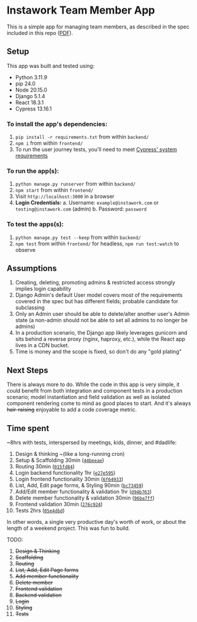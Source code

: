 # Instawork Team Member App
This is a simple app for managing team members, as described in the spec included in this repo ([PDF](https://github.com/StrictlySkyler/instawork/blob/main/Full-stack%20take-home%20assignment%20.pdf)).

## Setup
This app was built and tested using:
- Python 3.11.9
- pip 24.0
- Node 20.15.0
- Django 5.1.4
- React 18.3.1
- Cypress 13.16.1

### To install the app's dependencies:
1. `pip install -r requirements.txt` from within `backend/`
2. `npm i` from within `frontend/`
3. To run the user journey tests, you'll need to meet [Cypress' system requirements](https://docs.cypress.io/app/get-started/install-cypress#System-requirements)

### To run the app(s):
1. `python manage.py runserver` from within `backend/`
2. `npm start` from within `frontend/`
3. Visit `http://localhost:3000` in a browser
4. **Login Credentials:**
  a. Username: `example@instawork.com` or `testing@instawork.com` (admin)
  b. Password: `password` 

### To test the apps(s):
1. `python manage.py test --keep` from within `backend/`
2. `npm test` from within `frontend/` for headless, `npm run test:watch` to observe

## Assumptions
1. Creating, deleting, promoting admins & restricted access strongly implies login capability
2. Django Admin's default User model covers most of the requirements covered in the spec but has different fields; probable candidate for subclassing
3. Only an Admin user should be able to delete/alter another user's Admin state (a non-admin should not be able to set all admins to no longer be admins)
4. In a production scenario, the Django app likely leverages gunicorn and sits behind a reverse proxy (nginx, haproxy, etc.), while the React app lives in a CDN bucket.
5. Time is money and the scope is fixed, so don't do any "gold plating"

## Next Steps
There is always more to do.  While the code in this app is very simple, it could benefit from both integration and component tests in a production scenario; model instantiation and field validation as well as isolated component rendering come to mind as good places to start.  And it's always ~~hair-raising~~ enjoyable to add a code coverage metric.

## Time spent
~8hrs with tests, interspersed by meetings, kids, dinner, and #dadlife:
1. Design & thinking ~(like a long-running cron)
2. Setup & Scaffolding 30min ([`44beeae`](https://github.com/StrictlySkyler/instawork/commit/44beeae944590160e474ab1e366827ea1cacceba))
3. Routing 30min ([`015fd84`](https://github.com/StrictlySkyler/instawork/commit/015fd84caae1d5e6fbcaed3c8496287442475d53))
4. Login backend functionality 1hr ([`e27e595`](https://github.com/StrictlySkyler/instawork/commit/e27e59501ed24f7ba27d8c98583df22b7bb1fa05))
5. Login frontend functionality 30min ([`6f64933`](https://github.com/StrictlySkyler/instawork/commit/6f64933ca713567120152d45803e198f36ca215e))
6. List, Add, Edit page forms, & Styling 90min ([`bc73459`](https://github.com/StrictlySkyler/instawork/commit/bc734596a1c45604aa22535f8590f47b4368732d))
7. Add/Edit member functionality & validation 1hr ([`d94b763`](https://github.com/StrictlySkyler/instawork/commit/d94b7630d762c8269df0516b2aa8f9fe1330f37e))
8. Delete member functionality & validation 30min ([`96ba7ff`](https://github.com/StrictlySkyler/instawork/commit/96ba7ff577d68b35953a0566fcfc1cd5e4f8c7f7))
9. Frontend validation 30min ([`276c924`](https://github.com/StrictlySkyler/instawork/commit/276c92433f3691cce06ae639f931bd601e3f94dc))
10. Tests 2hrs ([`05e4dbd`](https://github.com/StrictlySkyler/instawork/commit/05e4dbd6d1fc11968fede9a250f28dbadf2ee7c8))

In other words, a single very productive day's worth of work, or about the length of a weekend project.  This was fun to build.

TODO:
1. ~~Design & Thinking~~
2. ~~Scaffolding~~
3. ~~Routing~~
4. ~~List, Add, Edit Page forms~~
5. ~~Add member functionality~~
6. ~~Delete member~~
7. ~~Frontend validation~~
8. ~~Backend validation~~
9. ~~Login~~
10. ~~Styling~~
11. ~~Tests~~
